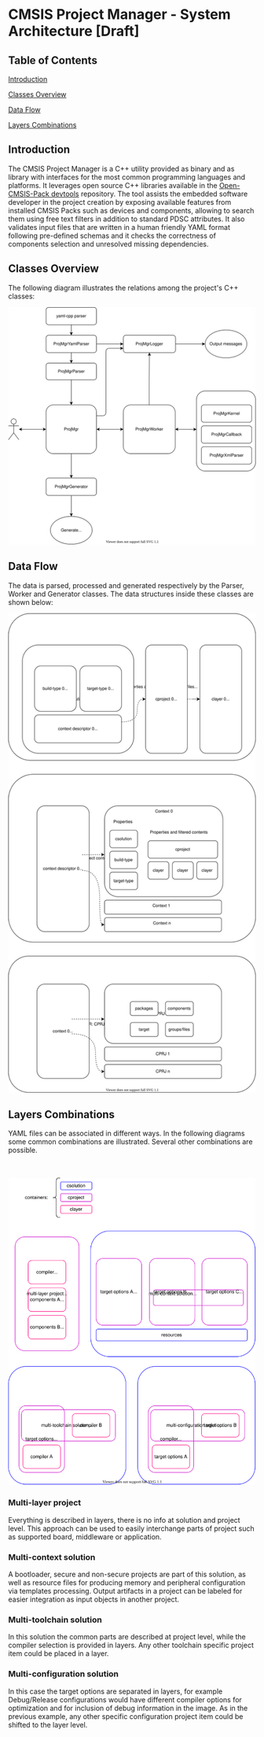 # CMSIS Project Manager - System Architecture [Draft]

## Table of Contents

[Introduction](#introduction)

[Classes Overview](#classes-overview)

[Data Flow](#data-flow)

[Layers Combinations](#layers-combinations)


## Introduction

The CMSIS Project Manager is a C++ utility provided as binary and as library with interfaces for the most common programming languages and platforms.
It leverages open source C++ libraries available in the [Open-CMSIS-Pack devtools](https://github.com/Open-CMSIS-Pack/devtools) repository.
The tool assists the embedded software developer in the project creation by exposing available features
from installed CMSIS Packs such as devices and components, allowing to search them using free text filters in addition to standard PDSC attributes. It also validates input files that are written in a
human friendly YAML format following pre-defined schemas and it checks the correctness of components selection and unresolved missing dependencies.

## Classes Overview

The following diagram illustrates the relations among the project's C++ classes:

![Classes](images/Classes.svg)


## Data Flow

The data is parsed, processed and generated respectively by the Parser, Worker and Generator classes. The data structures inside these classes are shown below: 

![DataFlow](images/DataFlow.svg)


## Layers Combinations

YAML files can be associated in different ways. In the
following diagrams some common combinations are illustrated.
Several other combinations are possible. 

</br></br>![YAMLAssociations](images/YAMLAssociations.svg)

### Multi-layer project
Everything is described in layers, there is no info at solution and
project level. This approach can be used to easily interchange parts
of project such as supported board, middleware or application.

### Multi-context solution
A bootloader, secure and non-secure projects are part of this
solution, as well as resource files for producing memory and
peripheral configuration via templates processing. Output
artifacts in a project can be labeled for easier integration
as input objects in another project.

### Multi-toolchain solution
In this solution the common parts are described at project level,
while the compiler selection is provided in layers. Any other
toolchain specific project item could be placed in a layer.

### Multi-configuration solution
In this case the target options are separated in layers, for example
Debug/Release configurations would have different compiler options
for optimization and for inclusion of debug information in the image. As in the previous example, any other specific configuration project item could be shifted to the layer level.
